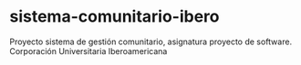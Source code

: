 # sistema-comunitario-ibero
Proyecto sistema de gestión comunitario, asignatura proyecto de software. 
Corporación Universitaria Iberoamericana
